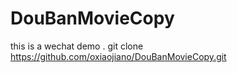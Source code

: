 # DouBanMovieCopy
this is a wechat demo .
git clone https://github.com/oxiaojiano/DouBanMovieCopy.git
